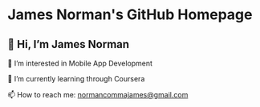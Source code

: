 <!DOCTYPE html>
<html lang="en">
<head>
    <meta charset="UTF-8">
    <meta name="viewport" content="width=device-width, initial-scale=1.0">
    <h1>James Norman's GitHub Homepage</h1>
    
   
</head>
<body>
    <div class="container">
        <h2>👋 Hi, I’m James Norman</h2>
        <p>👀 I’m interested in Mobile App Development</p>
        <p>🌱 I’m currently learning through Coursera</p>
        <p>📫 How to reach me: <a href="mailto:normancommajames@gmail.com">normancommajames@gmail.com</a></p>
    </div>

   
</body>
</html>
